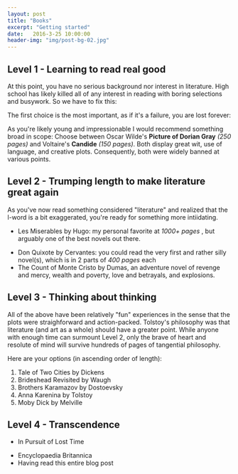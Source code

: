 ```yaml
---
layout: post
title: "Books"
excerpt: "Getting started"
date:   2016-3-25 10:00:00
header-img: "img/post-bg-02.jpg"
---
```


## Level 1 - Learning to read real good 

At this point, you have no serious background nor interest in literature.  High school has likely killed all of any interest in reading with boring selections and busywork.
So we have to fix this:

The first choice is the most important, as if it's a failure, you are lost forever:

As you're likely young and impressionable I would recommend something broad in scope:
Choose between Oscar Wilde's **Picture of Dorian Gray** *(250 pages)* and Voltaire's **Candide** *(150 pages)*.  Both display great wit, use of language, and creative plots.  Consequently, both were widely banned at various points.  

## Level 2 - Trumping length to make literature great again

As you've now read something considered "literature" and realized that the l-word is a bit exaggerated, you're ready for something more intiidating.

* Les Miserables by Hugo: my personal favorite at *1000+ pages* , but arguably one of the best novels out there.
+ Don Quixote by Cervantes: you could read the very first and rather silly novel(s), which is in 2 parts of *400 pages* each
+ The Count of Monte Cristo by Dumas, an adventure novel of revenge and mercy, wealth and poverty, love and betrayals, and explosions.  

## Level 3 - Thinking about thinking

All of the above have been relatively "fun" experiences in the sense that the plots were straighforward and action-packed.  Tolstoy's philosophy was that literature (and art as a whole) should have a greater point. While anyone with enough time can surmount Level 2, only the brave of heart and resolute of mind will survive hundreds of pages of tangential philosophy.

Here are your options (in ascending order of length):

1. Tale of Two Cities by Dickens
2. Brideshead Revisited by Waugh
3. Brothers Karamazov by Dostoevsky
4. Anna Karenina by Tolstoy
5. Moby Dick by Melville 

## Level 4 - Transcendence 

* In Pursuit of Lost Time
+ Encyclopaedia Britannica
+ Having read this entire blog post

